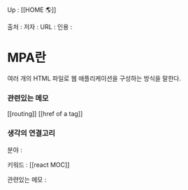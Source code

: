 

Up : [[HOME 🌎]]

출처 :
저자 :
URL : 
인용 : 


# MPA란
여러 개의 HTML 파일로 웹 애플리케이션을 구성하는 방식을 말한다.









### 관련있는 메모
[[routing]]
[[href of a tag]]





























### 생각의 연결고리
분야 :

키워드 : [[react MOC]] 


관련있는 메모 :
